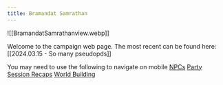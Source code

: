 ```yaml
---
title: Bramandat Samrathan
---
```


![[BramandatSamrathanview.webp]]

Welcome to the campaign web page.  The most recent can be found here: [[2024.03.15 - So many pseudopds]]

You may need to use the following to navigate on mobile
 [NPCs](https://bramandatsamrathan.pages.dev/NPCs/)
 [Party](https://bramandatsamrathan.pages.dev/Party/)
[Session Recaps](https://bramandatsamrathan.pages.dev/Session-Recaps/)
[World Building](https://bramandatsamrathan.pages.dev/World-Building/)
